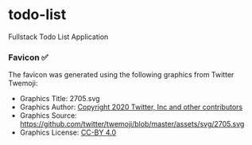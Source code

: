 # todo-list

Fullstack Todo List Application

### Favicon ✅

The favicon was generated using the following graphics from Twitter Twemoji:

- Graphics Title: 2705.svg
- Graphics Author: [Copyright 2020 Twitter, Inc and other contributors](https://github.com/twitter/twemoji)
- Graphics Source: https://github.com/twitter/twemoji/blob/master/assets/svg/2705.svg
- Graphics License: [CC-BY 4.0](https://creativecommons.org/licenses/by/4.0/)
